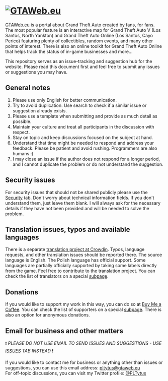# [![GTAWeb.eu](https://raw.githubusercontent.com/PLTytus/GTAWeb/master/logo.png)](https://GTAWeb.eu)

[GTAWeb.eu](https://GTAWeb.eu) is a portal about Grand Theft Auto created by fans, for fans. The most popular feature is an interactive map for Grand Theft Auto V (Los Santos, North Yankton) and Grand Theft Auto Online (Los Santos, Cayo Perico) featuring plenty of collectibles, random events, and many other points of interest. There is also an online toolkit for Grand Theft Auto Online that helps track the status of in-game businesses and more...

This repository serves as an issue-tracking and suggestion hub for the website. Please read this document first and feel free to submit any issues or suggestions you may have.

## General notes

1. Please use only English for better communication.
2. Try to avoid duplication. Use search to check if a similar issue or suggestion already exists.
3. Please use a template when submitting and provide as much detail as possible.
4. Maintain your culture and treat all participants in the discussion with respect.
5. Stay on topic and keep discussions focused on the subject at hand.
6. Understand that time might be needed to respond and address your feedback. Please be patient and avoid rushing. Programmers are also humans :)
7. I may close an issue if the author does not respond for a longer period, and I cannot duplicate the problem or do not understand the suggestion.

## Security issues

For security issues that should not be shared publicly please use the [Security](https://github.com/PLTytus/GTAWeb/security/advisories/new) tab. Don't worry about technical information fields. If you don't understand them, just leave them blank. I will always ask for the necessary details if they have not been provided and will be needed to solve the problem.

## Translation issues, typos and available languages

There is a separate [translation project at Crowdin](https://crowdin.com/project/gtaweb). Typos, language requests, and other translation issues should be reported there. The source language is English. The Polish language has official support. Some languages are partially officially supported by taking some labels directly from the game. Feel free to contribute to the translation project. You can check the list of translators on a special [subpage](https://gtaweb.eu/crowdin).  

## Donations

If you would like to support my work in this way, you can do so at [Buy Me a Coffee](https://www.buymeacoffee.com/pltytus). You can check the list of supporters on a special [subpage](https://gtaweb.eu/coffee). There is also an option for anonymous donations.

## Email for business and other matters

❗ *PLEASE DO NOT USE EMAIL TO SEND ISSUES AND SUGGESTIONS - USE [ISSUES](https://github.com/PLTytus/GTAWeb/issues) TAB INSTEAD* ❗

If you would like to contact me for business or anything other than issues or suggestions, you can use this email address: pltytus@gtaweb.eu  
For off-topic discussions, you can visit my Twitter profile: [@PLTytus](https://twitter.com/PLTytus)
